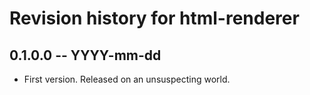 # Revision history for html-renderer

## 0.1.0.0 -- YYYY-mm-dd

* First version. Released on an unsuspecting world.
